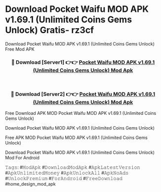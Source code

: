 # Download Pocket Waifu MOD APK v1.69.1 (Unlimited Coins Gems Unlock) Gratis- rz3cf
Download Pocket Waifu MOD APK v1.69.1 (Unlimited Coins Gems Unlock) Free Mod APK

<div align="center">
<h3>🔴 Download [Server1] 👉👉 <a href="https://apk-comot.site?title=Pocket_Waifu_MOD_APK_v1.69.1_(Unlimited_Coins_Gems_Unlock)">Pocket Waifu MOD APK v1.69.1 (Unlimited Coins Gems Unlock) Mod Apk</a></h3><br>

<h3>🔴 Download [Server2] 👉👉 <a href="https://apk-comot.site?title=Pocket_Waifu_MOD_APK_v1.69.1_(Unlimited_Coins_Gems_Unlock)">Pocket Waifu MOD APK v1.69.1 (Unlimited Coins Gems Unlock) Mod Apk</a></h3>
</div>


Free Download APK MOD Pocket Waifu MOD APK v1.69.1 (Unlimited Coins Gems Unlock)

Download Pocket Waifu MOD APK v1.69.1 (Unlimited Coins Gems Unlock) 

Free APK MOD Pocket Waifu MOD APK v1.69.1 (Unlimited Coins Gems Unlock) 

Download Pocket Waifu MOD APK v1.69.1 (Unlimited Coins Gems Unlock) Mod For Android

𝚃𝚊𝚐𝚜: #𝙼𝚘𝚍𝙰𝚙𝚔 #𝙳𝚘𝚠𝚗𝚕𝚘𝚊𝚍𝙼𝚘𝚍𝙰𝚙𝚔 #𝙰𝚙𝚔𝙻𝚊𝚝𝚎𝚜𝚝𝚅𝚎𝚛𝚜𝚒𝚘𝚗 #𝙰𝚙𝚔𝚄𝚗𝚕𝚒𝚖𝚒𝚝𝚎𝚍𝙼𝚘𝚗𝚎𝚢 #𝙰𝚙𝚔𝚄𝚗𝚕𝚘𝚌𝚔𝙰𝚕𝚕 #𝙰𝚙𝚔𝙽𝚘𝙰𝚍𝚜 #𝚄𝚗𝚕𝚘𝚌𝚔𝙿𝚛𝚎𝚖𝚒𝚞𝚖 #𝙵𝚘𝚛𝙰𝚗𝚍𝚛𝚘𝚒𝚍 #𝙵𝚛𝚎𝚎𝙳𝚘𝚠𝚗𝚕𝚘𝚊𝚍 #home_design_mod_apk